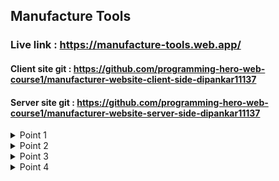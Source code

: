 

## Manufacture Tools

### Live link : https://manufacture-tools.web.app/

#### Client site git : https://github.com/programming-hero-web-course1/manufacturer-website-client-side-dipankar11137

#### Server site git : https://github.com/programming-hero-web-course1/manufacturer-website-server-side-dipankar11137



 <details>
           <summary>Point 1 </summary>
           <p>First of all we create react and collect data ...then i install some link . and creact firebase account and connect to firebase ..to client side . </p>
         </details>
 <details>
           <summary>Point 2</summary>
           <p>Then we start server site . and conncet different function .. client side post and server side return and get again client site and show this</p>
         </details>
<details>
           <summary>Point 3 </summary>
           <p>we collect differnt type of data ...and show the home page . then we start update , remove , add data ,, at a time show this </p>
         </details>
 <details>
           <summary>Point 4 </summary>
           <p>Create admin and user ....dashboard to procted admin and normal user . and we start jwt ..verify jwt for user ...this start server and client side </p>
         </details>

